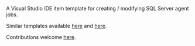 <!--VSMM readme start-->

[GitHubRepoPullRequestsURL]: https://github.com/GregTrevellick/VsixItemTemplateSqlScriptAgentJob/pulls

A Visual Studio IDE item template for creating / modifying SQL Server agent jobs.

Similar templates available [here](https://marketplace.visualstudio.com/search?term=trevellick%20sql&target=VS&category=All%20categories&vsVersion=&sortBy=Relevance) and [here](https://marketplace.visualstudio.com/search?term=trevellick&target=VS&category=All%20categories&vsVersion=&sortBy=Relevance).

Contributions welcome [here][GitHubRepoPullRequestsURL].

<!--VSMM readme end-->
